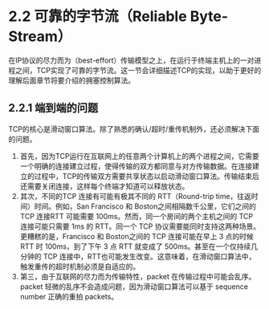 # 2.2 可靠的字节流（Reliable Byte-Stream）

在IP协议的尽力而为（best-effort）传输模型之上，在运行于终端主机上的一对进程之间，TCP实现了可靠的字节流。这一节会详细描述TCP的实现，以助于更好的理解后面章节将要介绍的拥塞控制算法。

## 2.2.1 端到端的问题

TCP的核心是滑动窗口算法。除了熟悉的确认/超时/重传机制外，还必须解决下面的问题。

1. 首先，因为TCP运行在互联网上的任意两个计算机上的两个进程之间，它需要一个明确的连接建立过程，使得传输的双方都同意与对方传输数据。在连接建立的过程中，TCP的传输双方需要共享状态以启动滑动窗口算法。传输结束后还需要关闭连接，这样每个终端才知道可以释放状态。
2. 其次，不同的TCP 连接有可能有极其不同的 RTT（Round-trip time，往返时间）时间。例如，San Francisco 和 Boston之间相隔数千公里，它们之间的TCP 连接RTT 可能需要 100ms。然而，同一个房间的两个主机之间的 TCP 连接可能只需要 1ms 的 RTT。同一个 TCP 协议需要能同时支持这两种场景。更糟糕的是，Francisco 和 Boston之间的 TCP 连接可能在早上 3 点的时候 RTT 时 100ms，到了下午 3 点 RTT 就变成了 500ms。甚至在一个仅持续几分钟的 TCP 连接中，RTT也可能发生改变。这意味着，在滑动窗口算法中，触发重传的超时机制必须是自适应的。
3. 第三，由于互联网的尽力而为传输特性，packet 在传输过程中可能会乱序。packet 轻微的乱序不会造成问题，因为滑动窗口算法可以基于 sequence number 正确的重拍 packets。
